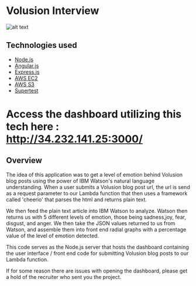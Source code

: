 # Volusion Interview

![alt text](https://assets.themuse.com/uploaded/companies/919/small_logo.png?v=169d34b9a5db6efad45665f325d849eba2950728cb7f925e90eeee8c067f0c7f)

## Technologies used

- [Node.js](https://aws.amazon.com/lambda/)
- [Angular.js](https://aws.amazon.com/api-gateway/)
- [Express.js](https://expressjs.com/)
- [AWS EC2](https://claudiajs.com/)
- [AWS S3](https://www.ibm.com/watson/)
- [Supertest](https://www.npmjs.com/package/supertest)

# Access the dashboard utilizing this tech here : http://34.232.141.25:3000/

## Overview

The idea of this application was to get a level of emotion behind Volusion blog posts using the power of IBM Watson's
natural language understanding. When a user submits a Volusion blog post url, the url is send as a request parameter to
our Lambda function that then uses a framework called 'cheerio' that parses the html and returns plain text.

We then feed the plain text article into IBM Watson to analyze. Watson then returns us with 5 different levels of emotion,
those being sadness,joy, fear, disgust, and anger. We then take the JSON values returned to us from Watson, and assemble them
into front end radial graphs with a percentage value of the level of emotion detected.

This code serves as the Node.js server that hosts the dashboard containing the
user interface / front end code for submitting Volusion blog posts to our Lambda function.

If for some reason there are issues with opening the dashboard, please get a hold of the recruiter who sent you the project.

